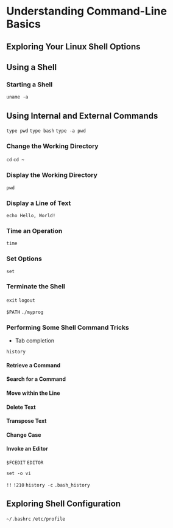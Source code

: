 # Understanding Command-Line Basics

## Exploring Your Linux Shell Options

## Using a Shell

### Starting a Shell

`uname -a`

## Using Internal and External Commands

`type pwd`
`type bash`
`type -a pwd`

### Change the Working Directory

`cd`
`cd ~`

### Display the Working Directory

`pwd`

### Display a Line of Text

`echo Hello, World!`

### Time an Operation

`time`

### Set Options

`set`

### Terminate the Shell

`exit`
`logout`

`$PATH`
`./myprog`

### Performing Some Shell Command Tricks

- Tab completion

`history`

#### Retrieve a Command

#### Search for a Command

#### Move within the Line

#### Delete Text

#### Transpose Text

#### Change Case

#### Invoke an Editor

`$FCEDIT`
`EDITOR`

`set -o vi`

`!!`
`!210`
`history -c`
`.bash_history`

## Exploring Shell Configuration

`~/.bashrc`
`/etc/profile`
